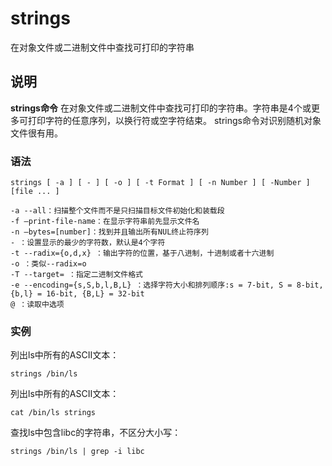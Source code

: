 strings
===

在对象文件或二进制文件中查找可打印的字符串

## 说明

**strings命令** 在对象文件或二进制文件中查找可打印的字符串。字符串是4个或更多可打印字符的任意序列，以换行符或空字符结束。 strings命令对识别随机对象文件很有用。

### 语法  

```
strings [ -a ] [ - ] [ -o ] [ -t Format ] [ -n Number ] [ -Number ]  [file ... ]
```

  

```
-a --all：扫描整个文件而不是只扫描目标文件初始化和装载段
-f –print-file-name：在显示字符串前先显示文件名
-n –bytes=[number]：找到并且输出所有NUL终止符序列
- ：设置显示的最少的字符数，默认是4个字符
-t --radix={o,d,x} ：输出字符的位置，基于八进制，十进制或者十六进制
-o ：类似--radix=o
-T --target= ：指定二进制文件格式
-e --encoding={s,S,b,l,B,L} ：选择字符大小和排列顺序:s = 7-bit, S = 8-bit, {b,l} = 16-bit, {B,L} = 32-bit
@ ：读取中选项
```

### 实例  

列出ls中所有的ASCII文本：

```
strings /bin/ls
```

列出ls中所有的ASCII文本：

```
cat /bin/ls strings
```

查找ls中包含libc的字符串，不区分大小写：

```
strings /bin/ls | grep -i libc
```


